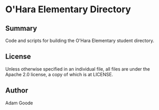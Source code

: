 # O'Hara Elementary Directory

## Summary

Code and scripts for building the O'Hara Elementary student directory.

## License

Unless otherwise specified in an individual file, all files are under
the Apache 2.0 license, a copy of which is at LICENSE.

## Author

Adam Goode
